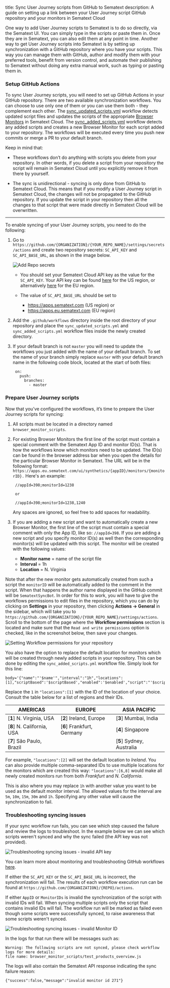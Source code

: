 title: Sync User Journey scripts from GitHub to Sematext
description: A guide on setting up a link between your User Journey script GitHub repository and your monitors in Sematext Cloud

One way to add User Journey scripts to Sematext is to do so directly, via the Sematext UI. You can simply type in the scripts or paste them in.  Once they are in Sematext, you can also edit them at any point in time. Another way to get User Journey scripts into Sematext is by setting up synchronization with a GitHub repository where you have your scripts. This way you can manage them with GitHub, author and modify them with your preferred tools, benefit from version control, and automate their publishing to Sematext without doing any extra manual work, such as typing or pasting them in.

### Setup GitHub Actions

To sync User Journey scripts, you will need to set up GitHub Actions in your GitHub repository. There are two available synchronization workflows. You can choose to use only one of them or you can use them both - they complement each other. The [sync_updated_scripts.yml](https://cdn.sematext.com/github-sync-scripts/sync_updated_scripts.yml) workflow detects updated script files and updates the scripts of the appropriate [Browser Monitors](/docs/browser-monitor) in Sematext Cloud. The  [sync_added_scripts.yml](https://cdn.sematext.com/github-sync-scripts/sync_added_scripts.yml) workflow detects any added scripts and creates a new Browser Monitor for each script added to your repository. The workflows will be executed every time you push new commits or merge a PR to your default branch. 

Keep in mind that:

* These workflows don’t do anything with scripts you delete from your repository. In other words, if you delete a script from your repository the script will remain in Sematext Cloud until you explicitly remove it from there by yourself.

* The sync is unidirectional - syncing is only done from GitHub to Sematext Cloud. This means that if you modify a User Journey script in Sematext Cloud, the changes will not be propagated to the GitHub repository. If you update the script in your repository then all the changes to that script that were made directly in Sematext Cloud will be overwritten.

___

To enable syncing of your User Journey scripts, you need to do the following:

1. Go to `https://github.com/{ORGANIZATION}/{YOUR_REPO_NAME}/settings/secrets/actions` and create two repository secrets: `SC_API_KEY` and `SC_API_BASE_URL`, as shown in the image below.

    ![Add Repo secrets](/docs/images/synthetics/sync-browser-scripts-adding-repo-secrets.png)

      - You should set your Sematext Cloud API key as the value for the `SC_API_KEY`. Your API key can be found [here](https://apps.sematext.com/ui/account/api) for the US region, or alternatively [here](https://apps.eu.sematext.com/ui/account/api) for the EU region. 
  
      - The value of `SC_API_BASE_URL` should be set to
        - https://apps.sematext.com (US region) or
        - https://apps.eu.sematext.com (EU region)

2. Add the `.github/workflows` directory inside the root directory of your repository and place the `sync_updated_scripts.yml` and `sync_added_scripts.yml` workflow files inside the newly created directory.

3. If your default branch is not `master` you will need to update the workflows you just added with the name of your default branch. To set the name of your branch simply replace `master` with your default branch name in the following code block, located at the start of both files:

        on:
          push:
            branches:
              - master


### Prepare User Journey scripts

Now that you’ve configured the workflows, it’s time to prepare the User Journey scripts for syncing:

1. All scripts must be located in a directory named `browser_monitor_scripts`.

2. For existing Browser Monitors the first line of the script must contain a special comment with the Sematext App ID and monitor ID(s). That is how the workflows know which monitors need to be updated. The ID(s) can be found in the browser address bar when you open the details for the particular Browser Monitor in Sematext. The URL will be in the following format: `https://apps.eu.sematext.com/ui/synthetics/{appID}/monitors/{monitorID}.` 
Here's an example: 

        //appId=398;monitorId=1238 

        or

        //appId=398;monitorId=1238,1240
    
    Any spaces are ignored, so feel free to add spaces for readability.

3. If you are adding a new script and want to automatically create a new Browser Monitor, the first line of the script must contain a special comment with only the App ID, like so: `//appId=398`. If you are adding a new script and you specify monitor ID(s) as well then the corresponding monitor(s) will be updated with this script.
The monitor will be created with the following values: 

      - **Monitor name** = name of the script file
      - **Interval** = 1h
      - **Location** = N. Virginia

Note that after the new monitor gets automatically created from such a script the `monitorID` will be automatically added to the comment in the script. When that happens the author name displayed in the GitHub commit will be `SematextSyncBot`. In order for this to work, you will have to give the workflows permissions to edit files in the repository, which you can do by clicking on **Settings** in your repository, then clicking **Actions -> General** in the sidebar, which will take you to `https://github.com/{ORGANIZATION}/{YOUR_REPO_NAME}/settings/actions`. Scroll to the bottom of the page where the **Workflow permissions** section is located and make sure that the `Read and write permissions` option is checked, like in the screenshot below, then save your changes.

![Setting Workflow permissions for your repository](/docs/images/synthetics/sync-browser-scripts-workflow-permissions.png)
 
You also have the option to replace the default location for monitors which will be created through newly added scripts in your repository. This can be done by editing the `sync_added_scripts.yml` workflow file. Simply look for this line:

```
body='{"name":"'$name'","interval":"1h","locations":[1],"scriptBased":'$scriptBased',"enabled":'$enabled',"script":"'$script_content'","isGitHubSync":'$isGitHubSync'}'
```

Replace the `1` in `"locations":[1]` with the ID of the location of your choice. Consult the table below for a list of regions and their IDs.

| AMERICAS  | EUROPE  | ASIA PACIFIC  |
|---|---|---|
| [**1**] N. Virginia, USA  | [**2**]  Ireland, Europe | [**3**] Mumbai, India  |
| [**8**] N. California, USA  | [**6**]  Frankfurt, Germany | [**4**] Singapore  |
| [**7**] São Paulo, Brazil  |   | [**5**] Sydney, Australia  |

For example, `"locations":[2]` will set the default location to *Ireland*. You can also provide multiple comma-separated IDs to use multiple locations for the monitors which are created this way: `"locations":[6,8]` would make all newly created monitors run from both *Frankfurt* and *N. California*.

This is also where you may replace `1h` with another value you want to be used as the default monitor interval. The allowed values for the interval are `5m`, `10m`, `15m`, `30m` and `1h`. Specifying any other value will cause the synchronization to fail.

### Troubleshooting syncing issues

If your sync workflow run fails, you can see which step caused the failure and review the logs to troubleshoot. In the example below we can see which scripts weren't synced and why the sync failed (the API key was not provided).

 ![Troubleshooting syncing issues - invalid API key](/docs/images/synthetics/sync-browser-scripts-troubleshooting-1.png)

 You can learn more about monitoring and troubleshooting GitHub workflows [here](https://docs.github.com/en/actions/monitoring-and-troubleshooting-workflows).

 If either the `SC_API_KEY` or the `SC_API_BASE_URL` is incorrect, the synchronization will fail.  The results of each workflow execution run can be found at `https://github.com/{ORGANIZATION}/{REPO}/actions`. 

If either `AppID` or `MonitorIDs` is invalid the synchronization of the script with invalid IDs will fail.
When syncing multiple scripts only the script that contains invalid IDs will fail. The workflow run will be marked as failed even though some scripts were successfully synced, to raise awareness that some scripts weren't synced.

 ![Troubleshooting syncing issues - invalid Monitor ID](/docs/images/synthetics/sync-browser-scripts-troubleshooting-2.png)

In the logs for that run there will be messages such as:

```
Warning: The following scripts are not synced, please check workflow logs for more details:
file name: browser_monitor_scripts/test_products_overview.js
```

The logs will also contain the Sematext API response indicating the sync failure reason:

```
{"success":false,"message":"invalid monitor id 271"}
```